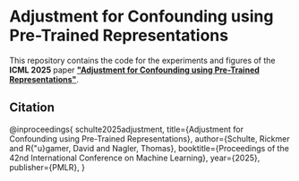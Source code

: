 # Adjustment for Confounding using Pre-Trained Representations

This repository contains the code for the experiments and figures of the **ICML 2025** paper **["Adjustment for Confounding using Pre-Trained Representations"](https://openreview.net/forum?id=p4CHBlYxYj)**.

## Citation

@inproceedings{
  schulte2025adjustment,
  title={Adjustment for Confounding using Pre-Trained Representations},
  author={Schulte, Rickmer and R{\"u}gamer, David and Nagler, Thomas},
  booktitle={Proceedings of the 42nd International Conference on Machine Learning},
  year={2025},
  publisher={PMLR},
}

